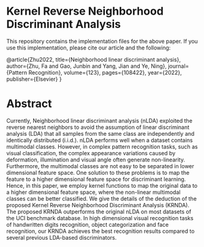 # Kernel Reverse Neighborhood Discriminant Analysis

This repository contains the implementation files for the above paper. If you use this implementation, please cite our article and the following:

 @article{Zhu2022,
  title={Neighborhood linear discriminant analysis},
  author={Zhu, Fa and Gao, Junbin and Yang, Jian and Ye, Ning},
  journal={Pattern Recognition},
  volume={123},
  pages={108422},
  year={2022},
  publisher={Elsevier}
}

# Abstract
 Currently, Neighborhood linear discriminant analysis (nLDA) exploited the reverse nearest neighbors to avoid the assumption of linear discriminant analysis (LDA) that all samples from the same class are independently and identically distributed (i.i.d.). nLDA performs well when a dataset contains multimodal classes. However, in complex pattern recognition tasks, such as visual classification, the complex appearance variations caused by deformation, illumination and visual angle often generate non-linearity. Furthermore, the multimodal classes are not easy to be separated in lower dimensional feature space. One solution to these problems is to map the feature to a higher dimensional feature space for discriminant learning. Hence, in this paper, we employ kernel functions to map the original data to a higher dimensional feature space, where the non-linear multimodal classes can be better classified. We give the details of the deduction of the proposed Kernel Reverse Neighborhood Discriminant Analysis (KRNDA). The proposed KRNDA outperforms the original nLDA on most datasets of the UCI benchmark database. In high dimensional visual recognition tasks of handwritten digits recognition, object categorization and face recognition, our KRNDA achieves the best recognition results compared to several previous LDA-based discriminators.
